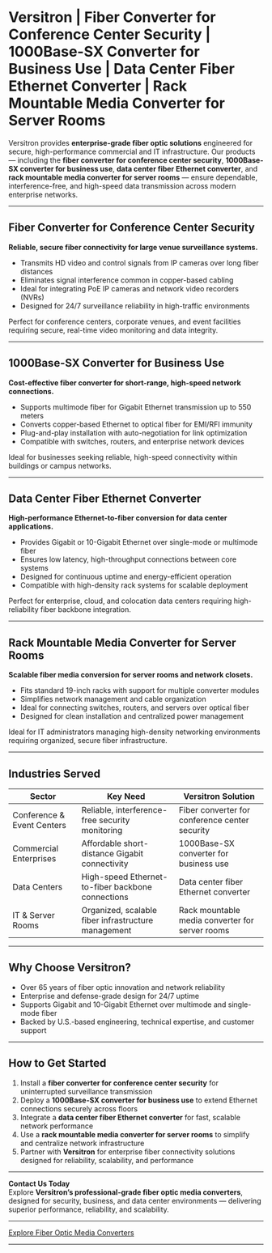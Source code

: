 # Versitron | Fiber Converter for Conference Center Security | 1000Base-SX Converter for Business Use | Data Center Fiber Ethernet Converter | Rack Mountable Media Converter for Server Rooms

Versitron provides **enterprise-grade fiber optic solutions** engineered for secure, high-performance commercial and IT infrastructure. Our products — including the **fiber converter for conference center security**, **1000Base-SX converter for business use**, **data center fiber Ethernet converter**, and **rack mountable media converter for server rooms** — ensure dependable, interference-free, and high-speed data transmission across modern enterprise networks.

---

## Fiber Converter for Conference Center Security

**Reliable, secure fiber connectivity for large venue surveillance systems.**

- Transmits HD video and control signals from IP cameras over long fiber distances  
- Eliminates signal interference common in copper-based cabling  
- Ideal for integrating PoE IP cameras and network video recorders (NVRs)  
- Designed for 24/7 surveillance reliability in high-traffic environments  

Perfect for conference centers, corporate venues, and event facilities requiring secure, real-time video monitoring and data integrity.

---

## 1000Base-SX Converter for Business Use

**Cost-effective fiber converter for short-range, high-speed network connections.**

- Supports multimode fiber for Gigabit Ethernet transmission up to 550 meters  
- Converts copper-based Ethernet to optical fiber for EMI/RFI immunity  
- Plug-and-play installation with auto-negotiation for link optimization  
- Compatible with switches, routers, and enterprise network devices  

Ideal for businesses seeking reliable, high-speed connectivity within buildings or campus networks.

---

## Data Center Fiber Ethernet Converter

**High-performance Ethernet-to-fiber conversion for data center applications.**

- Provides Gigabit or 10-Gigabit Ethernet over single-mode or multimode fiber  
- Ensures low latency, high-throughput connections between core systems  
- Designed for continuous uptime and energy-efficient operation  
- Compatible with high-density rack systems for scalable deployment  

Perfect for enterprise, cloud, and colocation data centers requiring high-reliability fiber backbone integration.

---

## Rack Mountable Media Converter for Server Rooms

**Scalable fiber media conversion for server rooms and network closets.**

- Fits standard 19-inch racks with support for multiple converter modules  
- Simplifies network management and cable organization  
- Ideal for connecting switches, routers, and servers over optical fiber  
- Designed for clean installation and centralized power management  

Ideal for IT administrators managing high-density networking environments requiring organized, secure fiber infrastructure.

---

## Industries Served

| Sector                      | Key Need                                             | Versitron Solution                                       |
|------------------------------|------------------------------------------------------|----------------------------------------------------------|
| Conference & Event Centers   | Reliable, interference-free security monitoring      | Fiber converter for conference center security           |
| Commercial Enterprises       | Affordable short-distance Gigabit connectivity       | 1000Base-SX converter for business use                   |
| Data Centers                 | High-speed Ethernet-to-fiber backbone connections    | Data center fiber Ethernet converter                     |
| IT & Server Rooms            | Organized, scalable fiber infrastructure management  | Rack mountable media converter for server rooms          |

---

## Why Choose Versitron?

- Over 65 years of fiber optic innovation and network reliability  
- Enterprise and defense-grade design for 24/7 uptime  
- Supports Gigabit and 10-Gigabit Ethernet over multimode and single-mode fiber  
- Backed by U.S.-based engineering, technical expertise, and customer support  

---

## How to Get Started

1. Install a **fiber converter for conference center security** for uninterrupted surveillance transmission  
2. Deploy a **1000Base-SX converter for business use** to extend Ethernet connections securely across floors  
3. Integrate a **data center fiber Ethernet converter** for fast, scalable network performance  
4. Use a **rack mountable media converter for server rooms** to simplify and centralize network infrastructure  
5. Partner with **Versitron** for enterprise fiber connectivity solutions designed for reliability, scalability, and performance  

---

**Contact Us Today**  
Explore **Versitron’s professional-grade fiber optic media converters**, designed for security, business, and data center environments — delivering superior performance, reliability, and scalability.  

---

[Explore Fiber Optic Media Converters](https://www.versitron.com/collections/fiber-optic-media-converters)

---
